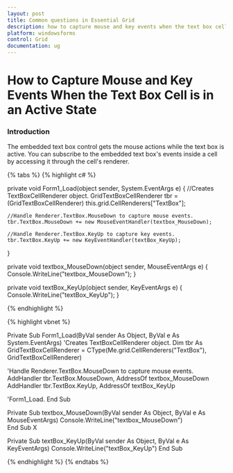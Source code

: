 ```yaml
---
layout: post
title: Common questions in Essential Grid
description: how to capture mouse and key events when the text box cell is in an active state
platform: windowsforms
control: Grid
documentation: ug
---
```


# How to Capture Mouse and Key Events When the Text Box Cell is in an Active State

### Introduction

The embedded text box control gets the mouse actions while the text box is active. You can subscribe to the embedded text box's events inside a cell by accessing it through the cell's renderer. 

{% tabs %}
{% highlight c# %}

private void Form1_Load(object sender, System.EventArgs e)
{
	//Creates TextBoxCellRenderer object.
    GridTextBoxCellRenderer tbr = (GridTextBoxCellRenderer) this.grid.CellRenderers["TextBox"];

	//Handle Renderer.TextBox.MouseDown to capture mouse events. 
    tbr.TextBox.MouseDown += new MouseEventHandler(textbox_MouseDown);

	//Handle Renderer.TextBox.KeyUp to capture key events.
    tbr.TextBox.KeyUp += new KeyEventHandler(textBox_KeyUp);
}

private void textbox_MouseDown(object sender, MouseEventArgs e)
{
    Console.WriteLine("textbox_MouseDown");
}

private void textBox_KeyUp(object sender, KeyEventArgs e)
{
    Console.WriteLine("textBox_KeyUp");
}

{% endhighlight %}

{% highlight vbnet %}

Private Sub Form1_Load(ByVal sender As Object, ByVal e As System.EventArgs)
'Creates TextBoxCellRenderer object.
Dim tbr As GridTextBoxCellRenderer = CType(Me.grid.CellRenderers("TextBox"), GridTextBoxCellRenderer)

'Handle Renderer.TextBox.MouseDown to capture mouse events.
AddHandler tbr.TextBox.MouseDown, AddressOf textbox_MouseDown
AddHandler tbr.TextBox.KeyUp, AddressOf textBox_KeyUp

'Form1_Load.
End Sub 

Private Sub textbox_MouseDown(ByVal sender As Object, ByVal e As MouseEventArgs)
    Console.WriteLine("textbox_MouseDown")		
End Sub X

Private Sub textBox_KeyUp(ByVal sender As Object, ByVal e As KeyEventArgs)
    Console.WriteLine("textBox_KeyUp")
End Sub 

{% endhighlight %}
{% endtabs %}
